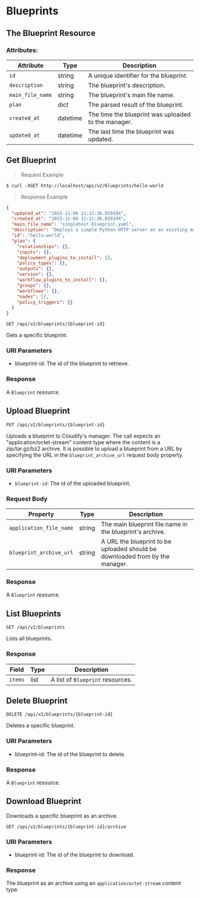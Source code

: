 # Blueprints

## The Blueprint Resource

### Attributes:

Attribute | Type | Description
--------- | ------- | -------
`id` | string | A unique identifier for the blueprint.
`description` | string | The blueprint's description.
`main_file_name` | string | The blueprint's main file name.
`plan` | dict | The parsed result of the blueprint.
`created_at` | datetime | The time the blueprint was uploaded to the manager.
`updated_at` | datetime | The last time the blueprint was updated.


## Get Blueprint

> Request Example

```shell
$ curl -XGET http://localhost/api/v2/blueprints/hello-world
```

> Response Example

```json
{
  "updated_at": "2015-11-08 11:11:36.039194",
  "created_at": "2015-11-08 11:11:36.039194",
  "main_file_name": "singlehost-blueprint.yaml",
  "description": "Deploys a simple Python HTTP server on an existing machine.",
  "id": "hello-world",
  "plan": {
    "relationships": {},
    "inputs": {},
    "deployment_plugins_to_install": [],
    "policy_types": {},
    "outputs": {},
    "version": {},
    "workflow_plugins_to_install": {},
    "groups": {},
    "workflows": {},
    "nodes": [],
    "policy_triggers": {}
  }
}
```

`GET /api/v2/blueprints/{blueprint-id}`

Gets a specific blueprint.

### URI Parameters
* blueprint-id: The id of the blueprint to retrieve.

### Response
A `Blueprint` resource.


## Upload Blueprint
`PUT /api/v2/blueprints/{blueprint-id}`

Uploads a blueprint to Cloudify's manager.
The call expects an "application/octet-stream" content type where the content is a zip/tar.gz/bz2 archive.
It is possible to upload a blueprint from a URL by specifying the URL in the `blueprint_archive_url` request body property.


### URI Parameters
* `blueprint-id`: The id of the uploaded blueprint.

### Request Body
Property | Type | Description
--------- | ------- | -----------
`application_file_name` | string | The main blueprint file name in the blueprint's archive.
`blueprint_archive_url` | string | A URL the blueprint to be uploaded should be downloaded from by the manager.

### Response
A `Blueprint` resource.

## List Blueprints
`GET /api/v2/blueprints`

Lists all blueprints.

### Response

Field | Type | Description
--------- | ------- | -------
`items` | list | A list of `Blueprint` resources.


## Delete Blueprint
`DELETE /api/v2/blueprints/{blueprint-id}`

Deletes a specific blueprint.


### URI Parameters
* blueprint-id: The id of the blueprint to delete.

### Response
A `Blueprint` resource.


## Download Blueprint
Downloads a specific blueprint as an archive.

`GET /api/v2/blueprints/{blueprint-id}/archive`

### URI Parameters
* blueprint-id: The id of the blueprint to download.

### Response
The blueprint as an archive using an `application/octet-stream` content type.
